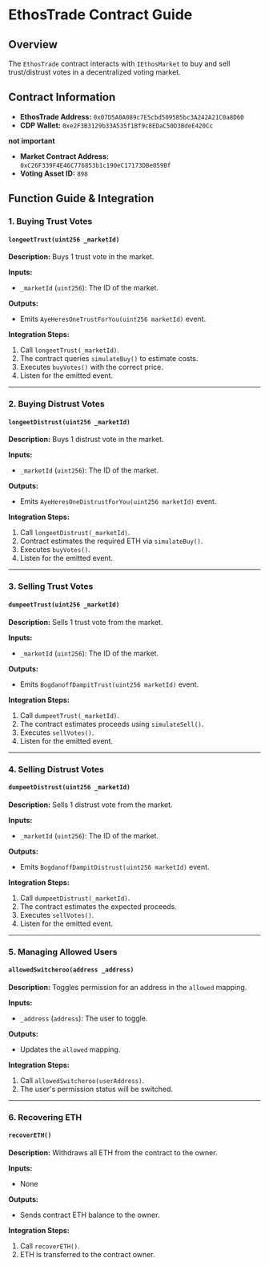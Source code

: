# EthosTrade Contract Guide

## Overview

The `EthosTrade` contract interacts with `IEthosMarket` to buy and sell trust/distrust votes in a decentralized voting market.

## Contract Information

- **EthosTrade Address:** `0x07D5A0A089c7E5cbd5095B5bc3A242A21C0a8D60`
- **CDP Wallet:** `0xe2F3B3129b33A535f1Bf9c8EDaC50D3BdeE420Cc`

**not important**

- **Market Contract Address:** `0xC26F339F4E46C776853b1c190eC17173DBe059Bf`
- **Voting Asset ID:** `898`

## Function Guide & Integration

### 1. Buying Trust Votes

#### `longeetTrust(uint256 _marketId)`

**Description:**
Buys 1 trust vote in the market.

**Inputs:**

- `_marketId` (`uint256`): The ID of the market.

**Outputs:**

- Emits `AyeHeresOneTrustForYou(uint256 marketId)` event.

**Integration Steps:**

1. Call `longeetTrust(_marketId)`.
2. The contract queries `simulateBuy()` to estimate costs.
3. Executes `buyVotes()` with the correct price.
4. Listen for the emitted event.

---

### 2. Buying Distrust Votes

#### `longeetDistrust(uint256 _marketId)`

**Description:**
Buys 1 distrust vote in the market.

**Inputs:**

- `_marketId` (`uint256`): The ID of the market.

**Outputs:**

- Emits `AyeHeresOneDistrustForYou(uint256 marketId)` event.

**Integration Steps:**

1. Call `longeetDistrust(_marketId)`.
2. Contract estimates the required ETH via `simulateBuy()`.
3. Executes `buyVotes()`.
4. Listen for the emitted event.

---

### 3. Selling Trust Votes

#### `dumpeetTrust(uint256 _marketId)`

**Description:**
Sells 1 trust vote from the market.

**Inputs:**

- `_marketId` (`uint256`): The ID of the market.

**Outputs:**

- Emits `BogdanoffDampitTrust(uint256 marketId)` event.

**Integration Steps:**

1. Call `dumpeetTrust(_marketId)`.
2. The contract estimates proceeds using `simulateSell()`.
3. Executes `sellVotes()`.
4. Listen for the emitted event.

---

### 4. Selling Distrust Votes

#### `dumpeetDistrust(uint256 _marketId)`

**Description:**
Sells 1 distrust vote from the market.

**Inputs:**

- `_marketId` (`uint256`): The ID of the market.

**Outputs:**

- Emits `BogdanoffDampitDistrust(uint256 marketId)` event.

**Integration Steps:**

1. Call `dumpeetDistrust(_marketId)`.
2. The contract estimates the expected proceeds.
3. Executes `sellVotes()`.
4. Listen for the emitted event.

---

### 5. Managing Allowed Users

#### `allowedSwitcheroo(address _address)`

**Description:**
Toggles permission for an address in the `allowed` mapping.

**Inputs:**

- `_address` (`address`): The user to toggle.

**Outputs:**

- Updates the `allowed` mapping.

**Integration Steps:**

1. Call `allowedSwitcheroo(userAddress)`.
2. The user's permission status will be switched.

---

### 6. Recovering ETH

#### `recoverETH()`

**Description:**
Withdraws all ETH from the contract to the owner.

**Inputs:**

- None

**Outputs:**

- Sends contract ETH balance to the owner.

**Integration Steps:**

1. Call `recoverETH()`.
2. ETH is transferred to the contract owner.
